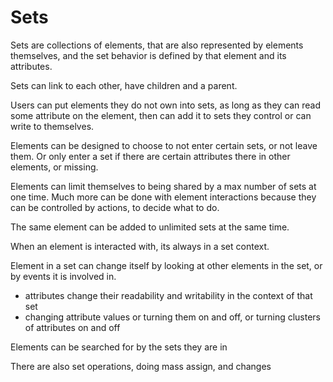 # Sets

Sets are collections of elements, that are also represented by elements themselves, and the set behavior is defined by that element and its attributes.

Sets can link to each other, have children and a parent. 

Users can put elements they do not own into sets, as long as they can read some attribute on the element, then can add it to sets they control or can write to themselves.

Elements can be designed to choose to not enter certain sets, or not leave them. 
Or only enter a set if there are certain attributes there in other elements, or missing.

Elements can limit themselves to being shared by a max number of sets at one time.
Much more can be done with element interactions because they can be controlled by actions, to decide what to do.

The same element can be added to unlimited sets at the same time.

When an element is interacted with, its always in a set context.

Element in a set can change itself by looking at other elements in the set, or by events it is involved in.
* attributes change their readability and writability in the context of that set 
* changing attribute values or turning them on and off, or turning clusters of attributes on and off

Elements can be searched for by the sets they are in 

There are also set operations, doing mass assign, and changes


